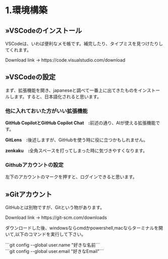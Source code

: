 <h1>1.環境構築</h1>
<h2>»VSCodeのインストール</h2>
<p>VSCodeは、いわば便利なメモ帳です。補完したり、タイプミスを見つけたりしてくれます。</p>
<p>Download link → https://code.visualstudio.com/download </p>
<h2>»VSCodeの設定</h2>
<p>まず、拡張機能を開き、japaneseと調べて一番上に出てきたものをインストールします。すると、日本語化されると思います。</p>
<h3>他に入れておいた方がいい拡張機能</h3>
<p><strong>GitHub CopilotとGitHub Copilot Chat　:</strong>前述の通り、AIが使える拡張機能です。</p>
<p><strong>GitLens　:</strong>後述しますが、GitHubを使う時に役に立つかもしれません。</p>
<p><strong>zenkaku　:</strong>全角スペースを打ってしまった時に気づきやすくなります。</p>
<h3>Githubアカウントの設定</h3>
<p>左下のアカウントのマークを押すと、ログインできると思います。</p>
<h2>»Gitアカウント</h2>
<p>GitHubとは別物ですが、Gitという物があります。</p>
<p>Download link → https://git-scm.com/downloads </p>
<p>ダウンロードした後、windowsならcmdかpowershell,macならターミナルを開いて,以下のコマンドを実行して下さい。</p>
```git config --global user.name "好きな名前```</br>
```git config --global user.email "好きなEmail"```
